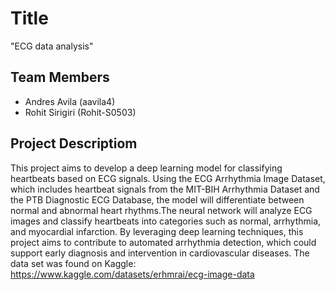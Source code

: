 # Title
"ECG data analysis"

## Team Members
- Andres Avila (aavila4)
- Rohit Sirigiri (Rohit-S0503)

## Project Descriptiom
This project aims to develop a deep learning model for classifying heartbeats based on ECG signals. Using the ECG Arrhythmia Image Dataset, which includes heartbeat signals from the MIT-BIH Arrhythmia Dataset and the PTB Diagnostic ECG Database, the model will differentiate between normal and abnormal heart rhythms.The neural network will analyze ECG images and classify heartbeats into categories such as normal, arrhythmia, and myocardial infarction. By leveraging deep learning techniques, this project aims to contribute to automated arrhythmia detection, which could support early diagnosis and intervention in cardiovascular diseases. The data set was found on Kaggle: https://www.kaggle.com/datasets/erhmrai/ecg-image-data
